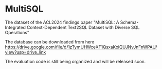 # MultiSQL
The dataset of the ACL2024 findings paper "MultiSQL: A Schema-Integrated Context-Dependent Text2SQL Dataset with Diverse SQL Operations"

The database can be downloaded from here
https://drive.google.com/file/d/1zTymUHWceXF1QsxaKxiQUJNvJnFnWPAU/view?usp=drive_link

The evaluation code is still being organized and will be released soon.
